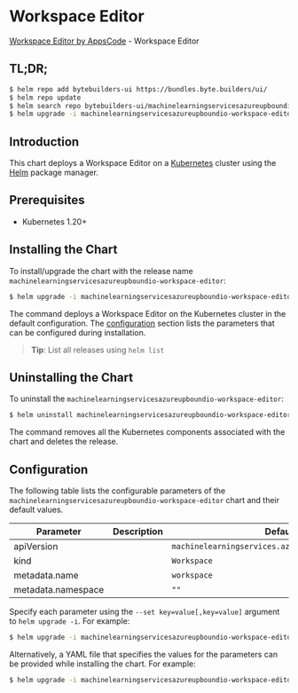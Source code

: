 # Workspace Editor

[Workspace Editor by AppsCode](https://byte.builders) - Workspace Editor

## TL;DR;

```bash
$ helm repo add bytebuilders-ui https://bundles.byte.builders/ui/
$ helm repo update
$ helm search repo bytebuilders-ui/machinelearningservicesazureupboundio-workspace-editor --version=v0.4.18
$ helm upgrade -i machinelearningservicesazureupboundio-workspace-editor bytebuilders-ui/machinelearningservicesazureupboundio-workspace-editor -n default --create-namespace --version=v0.4.18
```

## Introduction

This chart deploys a Workspace Editor on a [Kubernetes](http://kubernetes.io) cluster using the [Helm](https://helm.sh) package manager.

## Prerequisites

- Kubernetes 1.20+

## Installing the Chart

To install/upgrade the chart with the release name `machinelearningservicesazureupboundio-workspace-editor`:

```bash
$ helm upgrade -i machinelearningservicesazureupboundio-workspace-editor bytebuilders-ui/machinelearningservicesazureupboundio-workspace-editor -n default --create-namespace --version=v0.4.18
```

The command deploys a Workspace Editor on the Kubernetes cluster in the default configuration. The [configuration](#configuration) section lists the parameters that can be configured during installation.

> **Tip**: List all releases using `helm list`

## Uninstalling the Chart

To uninstall the `machinelearningservicesazureupboundio-workspace-editor`:

```bash
$ helm uninstall machinelearningservicesazureupboundio-workspace-editor -n default
```

The command removes all the Kubernetes components associated with the chart and deletes the release.

## Configuration

The following table lists the configurable parameters of the `machinelearningservicesazureupboundio-workspace-editor` chart and their default values.

|     Parameter      | Description |                            Default                            |
|--------------------|-------------|---------------------------------------------------------------|
| apiVersion         |             | <code>machinelearningservices.azure.upbound.io/v1beta1</code> |
| kind               |             | <code>Workspace</code>                                        |
| metadata.name      |             | <code>workspace</code>                                        |
| metadata.namespace |             | <code>""</code>                                               |


Specify each parameter using the `--set key=value[,key=value]` argument to `helm upgrade -i`. For example:

```bash
$ helm upgrade -i machinelearningservicesazureupboundio-workspace-editor bytebuilders-ui/machinelearningservicesazureupboundio-workspace-editor -n default --create-namespace --version=v0.4.18 --set apiVersion=machinelearningservices.azure.upbound.io/v1beta1
```

Alternatively, a YAML file that specifies the values for the parameters can be provided while
installing the chart. For example:

```bash
$ helm upgrade -i machinelearningservicesazureupboundio-workspace-editor bytebuilders-ui/machinelearningservicesazureupboundio-workspace-editor -n default --create-namespace --version=v0.4.18 --values values.yaml
```
